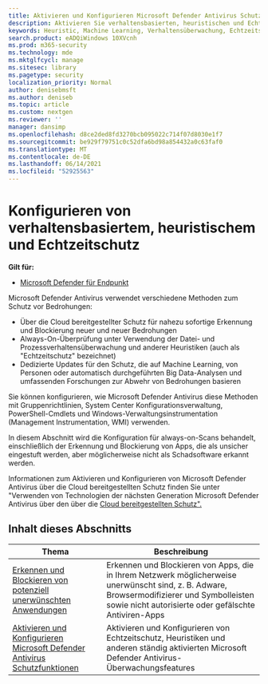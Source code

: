 ```yaml
---
title: Aktivieren und Konfigurieren Microsoft Defender Antivirus Schutzfeatures
description: Aktivieren Sie verhaltensbasierten, heuristischen und Echtzeitschutz in Microsoft Defender AV.
keywords: Heuristic, Machine Learning, Verhaltensüberwachung, Echtzeitschutz, always-on, Microsoft Defender Antivirus, Antischadsoftware, Sicherheit, Defender
search.product: eADQiWindows 10XVcnh
ms.prod: m365-security
ms.technology: mde
ms.mktglfcycl: manage
ms.sitesec: library
ms.pagetype: security
localization_priority: Normal
author: denisebmsft
ms.author: deniseb
ms.topic: article
ms.custom: nextgen
ms.reviewer: ''
manager: dansimp
ms.openlocfilehash: d8ce2ded8fd3270bcb095022c714f07d8030e1f7
ms.sourcegitcommit: be929f79751c0c52dfa6bd98a854432a0c63faf0
ms.translationtype: MT
ms.contentlocale: de-DE
ms.lasthandoff: 06/14/2021
ms.locfileid: "52925563"
---
```

# <a name="configure-behavioral-heuristic-and-real-time-protection"></a>Konfigurieren von verhaltensbasiertem, heuristischem und Echtzeitschutz


**Gilt für:**

- [Microsoft Defender für Endpunkt](/microsoft-365/security/defender-endpoint/)

Microsoft Defender Antivirus verwendet verschiedene Methoden zum Schutz vor Bedrohungen:

- Über die Cloud bereitgestellter Schutz für nahezu sofortige Erkennung und Blockierung neuer und neuer Bedrohungen
- Always-On-Überprüfung unter Verwendung der Datei- und Prozessverhaltensüberwachung und anderer Heuristiken (auch als "Echtzeitschutz" bezeichnet)
- Dedizierte Updates für den Schutz, die auf Machine Learning, von Personen oder automatisch durchgeführten Big Data-Analysen und umfassenden Forschungen zur Abwehr von Bedrohungen basieren

Sie können konfigurieren, wie Microsoft Defender Antivirus diese Methoden mit Gruppenrichtlinien, System Center Konfigurationsverwaltung, PowerShell-Cmdlets und Windows-Verwaltungsinstrumentation (Management Instrumentation, WMI) verwenden.

In diesem Abschnitt wird die Konfiguration für always-on-Scans behandelt, einschließlich der Erkennung und Blockierung von Apps, die als unsicher eingestuft werden, aber möglicherweise nicht als Schadsoftware erkannt werden.

Informationen zum Aktivieren und Konfigurieren von Microsoft Defender Antivirus über die Cloud bereitgestellten Schutz finden Sie unter "Verwenden von Technologien der nächsten Generation Microsoft Defender Antivirus über den über die [Cloud bereitgestellten Schutz".](cloud-protection-microsoft-defender-antivirus.md)

## <a name="in-this-section"></a>Inhalt dieses Abschnitts

 Thema | Beschreibung
---|---
[Erkennen und Blockieren von potenziell unerwünschten Anwendungen](detect-block-potentially-unwanted-apps-microsoft-defender-antivirus.md) | Erkennen und Blockieren von Apps, die in Ihrem Netzwerk möglicherweise unerwünscht sind, z. B. Adware, Browsermodifizierer und Symbolleisten sowie nicht autorisierte oder gefälschte Antiviren-Apps
[Aktivieren und Konfigurieren Microsoft Defender Antivirus Schutzfunktionen](configure-real-time-protection-microsoft-defender-antivirus.md) | Aktivieren und Konfigurieren von Echtzeitschutz, Heuristiken und anderen ständig aktivierten Microsoft Defender Antivirus-Überwachungsfeatures
